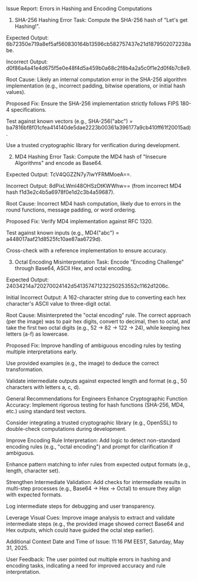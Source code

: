 Issue Report: Errors in Hashing and Encoding Computations
1. SHA-256 Hashing Error
Task: Compute the SHA-256 hash of "Let's get Hashing!".

Expected Output: 6b72350e719a8ef5af560830164b13596cb582757437e21d1879502072238abe.

Incorrect Output: d0f86a4a41e4d675f5e0e48f4d5a459b0a68c2f8b4a2a5c0f1e2d0f4b7c8e9.

Root Cause: Likely an internal computation error in the SHA-256 algorithm implementation (e.g., incorrect padding, bitwise operations, or initial hash values).

Proposed Fix:
Ensure the SHA-256 implementation strictly follows FIPS 180-4 specifications.

Test against known vectors (e.g., SHA-256("abc") = ba7816bf8f01cfea414140de5dae2223b00361a396177a9cb410ff61f20015ad).

Use a trusted cryptographic library for verification during development.

2. MD4 Hashing Error
Task: Compute the MD4 hash of "Insecure Algorithms" and encode as Base64.

Expected Output: TcV4QGZZN7y7lwYFRMMoeA==.

Incorrect Output: 8dPixLWml48OHSzDtKWWhw== (from incorrect MD4 hash f1d3e2c4b5a6978f0e1d2c3b4a59687).

Root Cause: Incorrect MD4 hash computation, likely due to errors in the round functions, message padding, or word ordering.

Proposed Fix:
Verify MD4 implementation against RFC 1320.

Test against known inputs (e.g., MD4("abc") = a448017aaf21d8525fc10ae87aa6729d).

Cross-check with a reference implementation to ensure accuracy.

3. Octal Encoding Misinterpretation
Task: Encode "Encoding Challenge" through Base64, ASCII Hex, and octal encoding.

Expected Output: 24034214a720270024142d541357471232250253552c1162d1206c.

Initial Incorrect Output: A 162-character string due to converting each hex character's ASCII value to three-digit octal.

Root Cause: Misinterpreted the "octal encoding" rule. The correct approach (per the image) was to pair hex digits, convert to decimal, then to octal, and take the first two octal digits (e.g., 52 → 82 → 122 → 24), while keeping hex letters (a-f) as lowercase.

Proposed Fix:
Improve handling of ambiguous encoding rules by testing multiple interpretations early.

Use provided examples (e.g., the image) to deduce the correct transformation.

Validate intermediate outputs against expected length and format (e.g., 50 characters with letters a, c, d).

General Recommendations for Engineers
Enhance Cryptographic Function Accuracy:
Implement rigorous testing for hash functions (SHA-256, MD4, etc.) using standard test vectors.

Consider integrating a trusted cryptographic library (e.g., OpenSSL) to double-check computations during development.

Improve Encoding Rule Interpretation:
Add logic to detect non-standard encoding rules (e.g., "octal encoding") and prompt for clarification if ambiguous.

Enhance pattern matching to infer rules from expected output formats (e.g., length, character set).

Strengthen Intermediate Validation:
Add checks for intermediate results in multi-step processes (e.g., Base64 → Hex → Octal) to ensure they align with expected formats.

Log intermediate steps for debugging and user transparency.

Leverage Visual Cues:
Improve image analysis to extract and validate intermediate steps (e.g., the provided image showed correct Base64 and Hex outputs, which could have guided the octal step earlier).

Additional Context
Date and Time of Issue: 11:16 PM EEST, Saturday, May 31, 2025.

User Feedback: The user pointed out multiple errors in hashing and encoding tasks, indicating a need for improved accuracy and rule interpretation.

